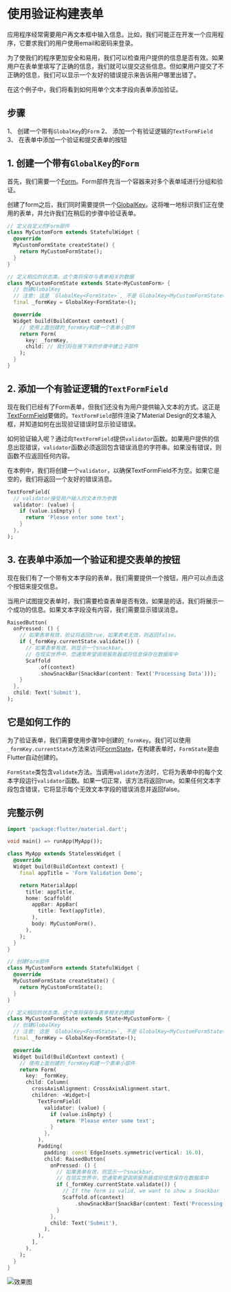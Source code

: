 # 使用验证构建表单

应用程序经常需要用户再文本框中输入信息。比如，我们可能正在开发一个应用程序，它要求我们的用户使用email和密码来登录。

为了使我们的程序更加安全和易用，我们可以检查用户提供的信息是否有效。如果用户在表单里填写了正确的信息，我们就可以提交这些信息。但如果用户提交了不正确的信息，我们可以显示一个友好的错误提示来告诉用户哪里出错了。

在这个例子中，我们将看到如何用单个文本字段向表单添加验证。

## 步骤

1、 创建一个带有`GlobalKey`的`Form`
2、 添加一个有验证逻辑的`TextFormField`
3、 在表单中添加一个验证和提交表单的按钮

## 1. 创建一个带有`GlobalKey`的`Form`

首先，我们需要一个[Form](https://docs.flutter.io/flutter/widgets/Form-class.html)。Form部件充当一个容器来对多个表单域进行分组和验证。

创建了form之后，我们同时需要提供一个[GlobalKey](https://docs.flutter.io/flutter/widgets/GlobalKey-class.html)。这将唯一地标识我们正在使用的表单，并允许我们在稍后的步骤中验证表单。

```dart
// 定义自定义的Form部件
class MyCustomForm extends StatefulWidget {
  @override
  MyCustomFormState createState() {
    return MyCustomFormState();
  }
}

// 定义相应的状态类。这个类将保存与表单相关的数据
class MyCustomFormState extends State<MyCustomForm> {
  // 创建GlobalKey
  // 注意: 这是 `GlobalKey<FormState>`, 不是 GlobalKey<MyCustomFormState>!
  final _formKey = GlobalKey<FormState>();

  @override
  Widget build(BuildContext context) {
    // 使用上面创建的_formKey构建一个表单小部件
    return Form(
      key: _formKey,
      child: // 我们将在接下来的步骤中建立子部件
    );
  }
}
```

## 2. 添加一个有验证逻辑的`TextFormField`

现在我们已经有了Form表单，但我们还没有为用户提供输入文本的方式。这正是[TextFormField](https://docs.flutter.io/flutter/material/TextFormField-class.html)要做的。`TextFormField`部件渲染了Material Design的文本输入框，并知道如何在出现验证错误时显示验证错误。

如何验证输入呢？通过向`TextFormField`提供`validator`函数。如果用户提供的信息出现错误，`validator`函数必须返回包含错误消息的字符串。如果没有错误，则函数不应返回任何内容。

在本例中，我们将创建一个`validator`，以确保TextFormField不为空。如果它是空的，我们将返回一个友好的错误消息。

```dart
TextFormField(
  // validator接受用户输入的文本作为参数
  validator: (value) {
    if (value.isEmpty) {
      return 'Please enter some text';
    }
  },
);
```

## 3. 在表单中添加一个验证和提交表单的按钮

现在我们有了一个带有文本字段的表单，我们需要提供一个按钮，用户可以点击这个按钮来提交信息。

当用户试图提交表单时，我们需要检查表单是否有效。如果是的话，我们将展示一个成功的信息。如果文本字段没有内容，我们需要显示错误消息。

```dart
RaisedButton(
  onPressed: () {
    // 如果表单有效，验证将返回true，如果表单无效，则返回false。
    if (_formKey.currentState.validate()) {
      // 如果表单有效，则显示一个snackbar。
      // 在现实世界中，您通常希望调用服务器或将信息保存在数据库中
      Scaffold
          .of(context)
          .showSnackBar(SnackBar(content: Text('Processing Data')));
    }
  },
  child: Text('Submit'),
);
```

## 它是如何工作的

为了验证表单，我们需要使用步骤1中创建的`_formKey`。我们可以使用`_formKey.currentState`方法来访问[FormState](https://docs.flutter.io/flutter/widgets/FormState-class.html)，在构建表单时，`FormState`是由Flutter自动创建的。

`FormState`类包含`validate`方法。当调用`validate`方法时，它将为表单中的每个文本字段运行`validator`函数。如果一切正常，该方法将返回true。如果任何文本字段包含错误，它将显示每个无效文本字段的错误消息并返回false。

## 完整示例

```dart
import 'package:flutter/material.dart';

void main() => runApp(MyApp());

class MyApp extends StatelessWidget {
  @override
  Widget build(BuildContext context) {
    final appTitle = 'Form Validation Demo';

    return MaterialApp(
      title: appTitle,
      home: Scaffold(
        appBar: AppBar(
          title: Text(appTitle),
        ),
        body: MyCustomForm(),
      ),
    );
  }
}

// 创建Form部件
class MyCustomForm extends StatefulWidget {
  @override
  MyCustomFormState createState() {
    return MyCustomFormState();
  }
}

// 定义相应的状态类。这个类将保存与表单相关的数据
class MyCustomFormState extends State<MyCustomForm> {
  // 创建GlobalKey
  // 注意: 这是 `GlobalKey<FormState>`, 不是 GlobalKey<MyCustomFormState>!
  final _formKey = GlobalKey<FormState>();

  @override
  Widget build(BuildContext context) {
    // 使用上面创建的_formKey构建一个表单小部件
    return Form(
      key: _formKey,
      child: Column(
        crossAxisAlignment: CrossAxisAlignment.start,
        children: <Widget>[
          TextFormField(
            validator: (value) {
              if (value.isEmpty) {
                return 'Please enter some text';
              }
            },
          ),
          Padding(
            padding: const EdgeInsets.symmetric(vertical: 16.0),
            child: RaisedButton(
              onPressed: () {
                // 如果表单有效，则显示一个snackbar。
                // 在现实世界中，您通常希望调用服务器或将信息保存在数据库中
                if (_formKey.currentState.validate()) {
                  // If the form is valid, we want to show a Snackbar
                  Scaffold.of(context)
                      .showSnackBar(SnackBar(content: Text('Processing Data')));
                }
              },
              child: Text('Submit'),
            ),
          ),
        ],
      ),
    );
  }
}
```

![效果图](https://flutter.io/images/cookbook/form-validation.gif)
